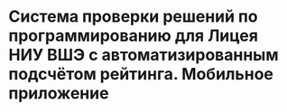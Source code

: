 # Система проверки решений по программированию для Лицея НИУ ВШЭ с автоматизированным подсчётом рейтинга. Мобильное приложение